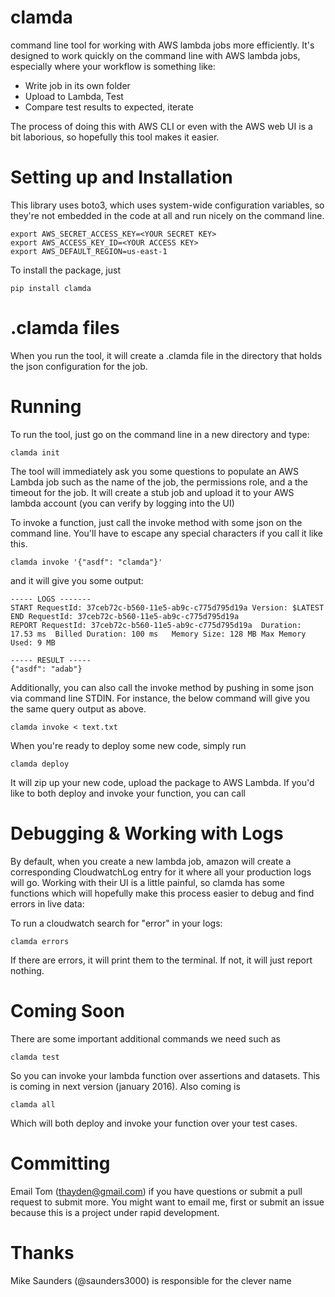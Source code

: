 # clamda
command line tool for working with AWS lambda jobs more efficiently. It's designed to work quickly on the command line with AWS lambda jobs, especially where your workflow is something like:

* Write job in its own folder
* Upload to Lambda, Test
* Compare test results to expected, iterate

The process of doing this with AWS CLI or even with the AWS web UI is a bit laborious, so hopefully this tool makes it easier.

Setting up and Installation
===============

This library uses boto3, which uses system-wide configuration variables, so they're not embedded in the code at all and run nicely on the command line.

```
export AWS_SECRET_ACCESS_KEY=<YOUR SECRET KEY>
export AWS_ACCESS_KEY_ID=<YOUR ACCESS KEY>
export AWS_DEFAULT_REGION=us-east-1
```

To install the package, just 

```
pip install clamda
```

.clamda files
==================
When you run the tool, it will create a .clamda file in the directory that holds the json configuration for the job.

Running
===============
To run the tool, just go on the command line in a new directory and type:

```
clamda init
```

The tool will immediately ask you some questions to populate an AWS Lambda job such as the name of the job, the permissions role, and a the timeout for the job. It will create a stub job and upload it to your AWS lambda account (you can verify by logging into the UI)

To invoke a function, just call the invoke method with some json on the command line. You'll have to escape any special characters if you call it like this.

```
clamda invoke '{"asdf": "clamda"}'
```

and it will give you some output:
```
----- LOGS -------
START RequestId: 37ceb72c-b560-11e5-ab9c-c775d795d19a Version: $LATEST
END RequestId: 37ceb72c-b560-11e5-ab9c-c775d795d19a
REPORT RequestId: 37ceb72c-b560-11e5-ab9c-c775d795d19a  Duration: 17.53 ms  Billed Duration: 100 ms   Memory Size: 128 MB Max Memory Used: 9 MB

----- RESULT -----
{"asdf": "adab"}
```

Additionally, you can also call the invoke method by pushing in some json via command line STDIN. For instance, the below command will give you the same query output as above.

```
clamda invoke < text.txt
````

When you're ready to deploy some new code, simply run

```
clamda deploy
```

It will zip up your new code, upload the package to AWS Lambda. If you'd like to both deploy and invoke your function, you can call

Debugging & Working with Logs
====================
By default, when you create a new lambda job, amazon will create a corresponding CloudwatchLog entry for it where all your production logs will go. Working with their UI is a little painful, so clamda has some functions which will hopefully make this process easier to debug and find errors in live data:

To run a cloudwatch search for "error" in your logs:

```
clamda errors
```

If there are errors, it will print them to the terminal. If not, it will just report nothing.

Coming Soon
=====================

There are some important additional commands we need such as 

```
clamda test
```

So you can invoke your lambda function over assertions and datasets. This is coming in next version (january 2016). Also coming is 

```
clamda all
```

Which will both deploy and invoke your function over your test cases.

Committing
======================
Email Tom (thayden@gmail.com) if you have questions or submit a pull request to submit more. You might want to email me, first or submit an issue because this is a project under rapid development.

Thanks
======================
Mike Saunders (@saunders3000) is responsible for the clever name
